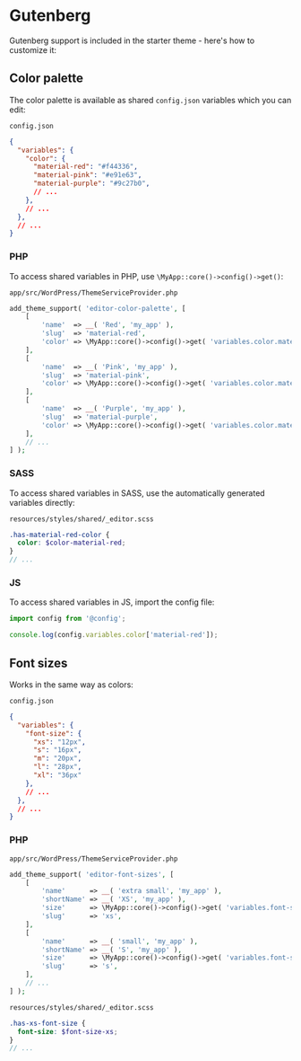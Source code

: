 # Gutenberg

Gutenberg support is included in the starter theme - here's how to customize it:

## Color palette

The color palette is available as shared `config.json` variables which you can edit:

`config.json`
```json
{
  "variables": {
    "color": {
      "material-red": "#f44336",
      "material-pink": "#e91e63",
      "material-purple": "#9c27b0",
      // ...
    },
    // ...
  },
  // ...
}
```

### PHP

To access shared variables in PHP, use `\MyApp::core()->config()->get()`:

`app/src/WordPress/ThemeServiceProvider.php`
```php
add_theme_support( 'editor-color-palette', [
	[
		'name'  => __( 'Red', 'my_app' ),
		'slug'  => 'material-red',
		'color' => \MyApp::core()->config()->get( 'variables.color.material-red', '#000000' ),
	],
	[
		'name'  => __( 'Pink', 'my_app' ),
		'slug'  => 'material-pink',
		'color' => \MyApp::core()->config()->get( 'variables.color.material-pink', '#000000' ),
	],
	[
		'name'  => __( 'Purple', 'my_app' ),
		'slug'  => 'material-purple',
		'color' => \MyApp::core()->config()->get( 'variables.color.material-purple', '#000000' ),
	],
	// ...
] );
```

### SASS

To access shared variables in SASS, use the automatically generated variables directly:

`resources/styles/shared/_editor.scss`
```scss
.has-material-red-color {
  color: $color-material-red;
}
// ...
```

### JS

To access shared variables in JS, import the config file:
```js
import config from '@config';

console.log(config.variables.color['material-red']);
```

## Font sizes

Works in the same way as colors:

`config.json`
```json
{
  "variables": {
    "font-size": {
      "xs": "12px",
      "s": "16px",
      "m": "20px",
      "l": "28px",
      "xl": "36px"
    },
    // ...
  },
  // ...
}
```

### PHP

`app/src/WordPress/ThemeServiceProvider.php`
```php
add_theme_support( 'editor-font-sizes', [
	[
        'name'      => __( 'extra small', 'my_app' ),
        'shortName' => __( 'XS', 'my_app' ),
        'size'      => \MyApp::core()->config()->get( 'variables.font-size.xs', 12 ),
        'slug'      => 'xs',
    ],
    [
        'name'      => __( 'small', 'my_app' ),
        'shortName' => __( 'S', 'my_app' ),
        'size'      => \MyApp::core()->config()->get( 'variables.font-size.s', 16 ),
        'slug'      => 's',
    ],
	// ...
] );
```

`resources/styles/shared/_editor.scss`
```scss
.has-xs-font-size {
  font-size: $font-size-xs;
}
// ...
```
